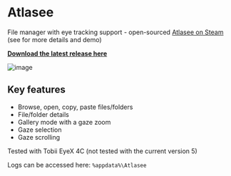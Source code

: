 # Atlasee
File manager with eye tracking support - open-sourced [Atlasee on Steam](https://store.steampowered.com/app/1052330/Atlasee/) (see for more details and demo)

[**Download the latest release here**](https://github.com/martinchrzan/Atlasee/releases/latest)

![image](https://user-images.githubusercontent.com/11967522/226943004-9318e3db-dc48-4fc7-a312-4a4043be77af.png)

## Key features
- Browse, open, copy, paste files/folders
- File/folder details
- Gallery mode with a gaze zoom
- Gaze selection
- Gaze scrolling

Tested with Tobii EyeX 4C (not tested with the current version 5) 


Logs can be accessed here:
`%appdata%\Atlasee`
